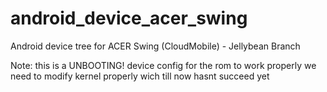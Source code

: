 android_device_acer_swing
========================

Android device tree for ACER Swing (CloudMobile) - Jellybean Branch

Note: this is a UNBOOTING! device config for the rom to work properly we need to modify kernel properly wich till now hasnt succeed yet
